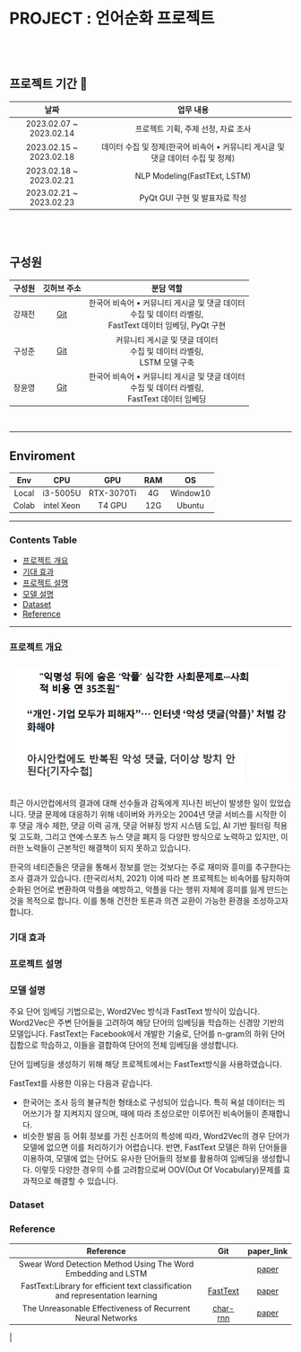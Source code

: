 
# PROJECT : 언어순화 프로젝트 
</br></br>

## 프로젝트 기간 📆

|날짜|업무 내용|
|:--:|:--:|
|2023.02.07 ~ 2023.02.14|프로젝트 기획, 주제 선정, 자료 조사|
|2023.02.15 ~ 2023.02.18|데이터 수집 및 정제(한국어 비속어 • 커뮤니티 게시글 및 댓글 데이터 수집 및 정제)|
|2023.02.18 ~ 2023.02.21|NLP Modeling(FastTExt, LSTM)|
|2023.02.21 ~ 2023.02.23|PyQt GUI 구현 및 발표자료 작성|

</br></br>

## 구성원 

|구성원|깃허브 주소|분담 역할|
|:---:|:--:|:--:|
|강재전|[Git](https://github.com/KangJJ63)|한국어 비속어  • 커뮤니티 게시글 및 댓글 데이터 <br>수집 및 데이터 라벨링, <br> FastText 데이터 임베딩, PyQt 구현|
|구성준|[Git](https://github.com/KOO-96)|커뮤니티 게시글 및 댓글 데이터 <br>수집 및 데이터 라벨링, <br> LSTM 모델 구축|
|장윤영|[Git](https://github.com/Jyundev)|한국어 비속어  • 커뮤니티 게시글 및 댓글 데이터 <br>수집 및 데이터 라벨링,  <br> FastText 데이터 임베딩

</br>  

---

## Enviroment

| Env |CPU | GPU | RAM | OS 
|:--:|:--:|:--:|:--:|:--:|
| Local | i3-5005U | RTX-3070Ti | 4G| Window10 |
| Colab | intel Xeon | T4 GPU | 12G | Ubuntu |


---

### Contents Table
- [프로젝트 개요](#프로젝트-개요)
- [기대 효과](#기대-효과)
- [프로젝트 설명](#프로젝트-설명)  
- [모델 설명](#about-model)
- [Dataset](#Dataset)
- [Reference](#Reference) 

---

### 프로젝트 개요

<div style="display: flex; justify-content: center;">
  <img src="hate_comment2.png" alt="Alt text" style="width: 100%; margin:10px;">
</div>

최근 아시안컵에서의 결과에 대해 선수들과 감독에게 지나친 비난이 발생한 일이 있었습니다. 댓글 문제에 대응하기 위해 네이버와 카카오는 2004년 댓글 서비스를 시작한 이후 댓글 개수 제한, 댓글 이력 공개, 댓글 어뷰징 방지 시스템 도입, AI 기반 필터링 적용 및 고도화, 그리고 연예·스포츠 뉴스 댓글 폐지 등 다양한 방식으로 노력하고 있지만, 이러한 노력들이 근본적인 해결책이 되지 못하고 있습니다.

한국의 네티즌들은 댓글을 통해서 정보를 얻는 것보다는 주로 재미와 흥미를 추구한다는 조사 결과가 있습니다. (한국리서치, 2021) 이에 따라 본 프로젝트는 비속어를 탐지하여 순화된 언어로 변환하여 악플을 예방하고, 악플을 다는 행위 자체에 흥미를 잃게 만드는 것을 목적으로 합니다. 이를 통해 건전한 토론과 의견 교환이 가능한 환경을 조성하고자 합니다.

### 기대 효과

### 프로젝트 설명

### 모델 설명
주요 단어 임베딩 기법으로는, Word2Vec 방식과 FastText 방식이 있습니다.
Word2Vec은 주변 단어들을 고려하여 해당 단어의 임베딩을 학습하는 신경망 기반의 모델입니다.
FastText는 Facebook에서 개발한 기술로, 단어를 n-gram의 하위 단어 집합으로 학습하고, 이들을 결합하여 단어의 전체 임베딩을 생성합니다.



단어 임베딩을 생성하기 위해 해당 프로젝트에서는 FastText방식을 사용하였습니다.

FastText를 사용한 이유는 다음과 같습니다.

- 한국어는 조사 등의 불규칙한 형태소로 구성되어 있습니다. 특히 욕설 데이터는 띄어쓰기가 잘 지켜지지 않으며, 때에 따라 초성으로만 이루어진 비속어들이 존재합니다. 
- 비슷한 발음 등 어휘 정보를 가진 신조어의 특성에 따라, Word2Vec의 경우 단어가 모델에 없으면 이를 처리하기가 어렵습니다. 반면, FastText 모델은 하위 단어들을 이용하여, 모델에 없는 단어도 유사한 단어들의 정보를 활용하여 임베딩을 생성합니다. 이렇듯 다양한 경우의 수를 고려함으로써 OOV(Out Of Vocabulary)문제를 효과적으로 해결할 수 있습니다.



### Dataset

### Reference


|Reference|Git|paper_link|
|:--:|:--:|:--:|
|Swear Word Detection Method Using The Word Embedding and LSTM || [paper](https://oak.chosun.ac.kr/bitstream/2020.oak/16586/2/%EB%8B%A8%EC%96%B4%20%EC%9E%84%EB%B2%A0%EB%94%A9%EA%B3%BC%20LSTM%EC%9D%84%20%ED%99%9C%EC%9A%A9%ED%95%9C%20%EB%B9%84%EC%86%8D%EC%96%B4%20%ED%8C%90%EB%B3%84%20%EB%B0%A9%EB%B2%95.pdf)|
|FastText:Library for efficient text classification and representation learning|[FastText](https://github.com/facebookresearch/fastText) | [paper](https://fasttext.cc/)|
|The Unreasonable Effectiveness of Recurrent Neural Networks|[char-rnn](https://github.com/karpathy/char-rnn) | [paper](https://karpathy.github.io/2015/05/21/rnn-effectiveness/) |
|